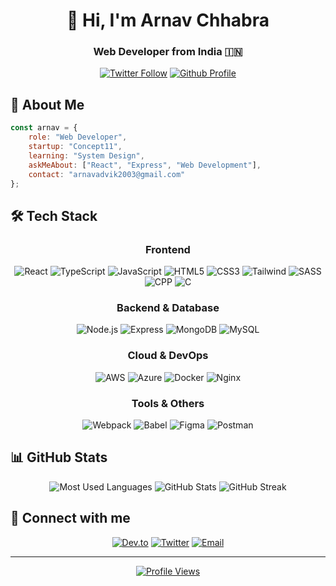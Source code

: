 <div align="center">
  
# 👋 Hi, I'm Arnav Chhabra
### Web Developer from India 🇮🇳

[![Twitter Follow](https://img.shields.io/twitter/follow/arnavchhabra3?color=1DA1F2&logo=twitter&style=for-the-badge)](https://twitter.com/arnavchhabra3)
[![Github Profile](https://img.shields.io/github/followers/halleys123?color=181717&logo=github&style=for-the-badge)](https://github.com/halleys123)

</div>

## 🚀 About Me

```javascript
const arnav = {
    role: "Web Developer",
    startup: "Concept11",
    learning: "System Design",
    askMeAbout: ["React", "Express", "Web Development"],
    contact: "arnavadvik2003@gmail.com"
};
```

## 🛠️ Tech Stack


<div align="center">

### Frontend
![React](https://img.shields.io/badge/React-20232A?style=for-the-badge&logo=react&logoColor=61DAFB)
![TypeScript](https://img.shields.io/badge/TypeScript-007ACC?style=for-the-badge&logo=typescript&logoColor=white)
![JavaScript](https://img.shields.io/badge/JavaScript-F7DF1E?style=for-the-badge&logo=javascript&logoColor=black)
![HTML5](https://img.shields.io/badge/HTML5-E34F26?style=for-the-badge&logo=html5&logoColor=white)
![CSS3](https://img.shields.io/badge/CSS3-1572B6?style=for-the-badge&logo=css3&logoColor=white)
![Tailwind](https://img.shields.io/badge/Tailwind_CSS-38B2AC?style=for-the-badge&logo=tailwind-css&logoColor=white)
![SASS](https://img.shields.io/badge/Sass-CC6699?style=for-the-badge&logo=sass&logoColor=white)
![CPP](https://img.shields.io/badge/-C++-blue?logo=cplusplus&logoColor=white)
![C](https://img.shields.io/badge/C-Programming%20Language-brightgreen&logoColor=white)

### Backend & Database
![Node.js](https://img.shields.io/badge/Node.js-339933?style=for-the-badge&logo=nodedotjs&logoColor=white)
![Express](https://img.shields.io/badge/Express.js-000000?style=for-the-badge&logo=express&logoColor=white)
![MongoDB](https://img.shields.io/badge/MongoDB-4EA94B?style=for-the-badge&logo=mongodb&logoColor=white)
![MySQL](https://img.shields.io/badge/MySQL-005C84?style=for-the-badge&logo=mysql&logoColor=white)

### Cloud & DevOps
![AWS](https://img.shields.io/badge/AWS-232F3E?style=for-the-badge&logo=amazon-aws&logoColor=white)
![Azure](https://img.shields.io/badge/Azure-0089D6?style=for-the-badge&logo=microsoft-azure&logoColor=white)
![Docker](https://img.shields.io/badge/Docker-2CA5E0?style=for-the-badge&logo=docker&logoColor=white)
![Nginx](https://img.shields.io/badge/Nginx-009639?style=for-the-badge&logo=nginx&logoColor=white)

### Tools & Others
![Webpack](https://img.shields.io/badge/Webpack-8DD6F9?style=for-the-badge&logo=Webpack&logoColor=white)
![Babel](https://img.shields.io/badge/Babel-F9DC3E?style=for-the-badge&logo=babel&logoColor=black)
![Figma](https://img.shields.io/badge/Figma-F24E1E?style=for-the-badge&logo=figma&logoColor=white)
![Postman](https://img.shields.io/badge/Postman-FF6C37?style=for-the-badge&logo=Postman&logoColor=white)

</div>

## 📊 GitHub Stats

<div align="center">

<img src="https://github-readme-stats.vercel.app/api/top-langs?username=halleys123&show_icons=true&locale=en&layout=compact&theme=radical" alt="Most Used Languages" />

<img src="https://github-readme-stats.vercel.app/api?username=halleys123&show_icons=true&locale=en&theme=radical" alt="GitHub Stats" />

<img src="https://github-readme-streak-stats.herokuapp.com/?user=halleys123&theme=radical" alt="GitHub Streak" />

</div>

## 🤝 Connect with me

<div align="center">

[![Dev.to](https://img.shields.io/badge/dev.to-0A0A0A?style=for-the-badge&logo=devdotto&logoColor=white)](https://dev.to/halleys)
[![Twitter](https://img.shields.io/badge/Twitter-1DA1F2?style=for-the-badge&logo=twitter&logoColor=white)](https://twitter.com/arnavchhabra3)
[![Email](https://img.shields.io/badge/Email-D14836?style=for-the-badge&logo=gmail&logoColor=white)](mailto:arnavadvik2003@gmail.com)

</div>

---

<div align="center">
  
[![Profile Views](https://komarev.com/ghpvc/?username=halleys123&color=blueviolet&style=for-the-badge)](https://github.com/halleys123)

</div>


